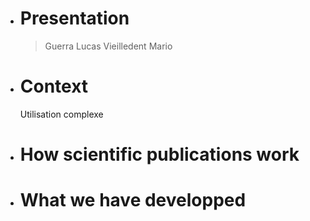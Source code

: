 - # Presentation
  > Guerra Lucas
  > Vieilledent Mario
- # Context
  Utilisation complexe
- # How scientific publications work
- # What we have developped